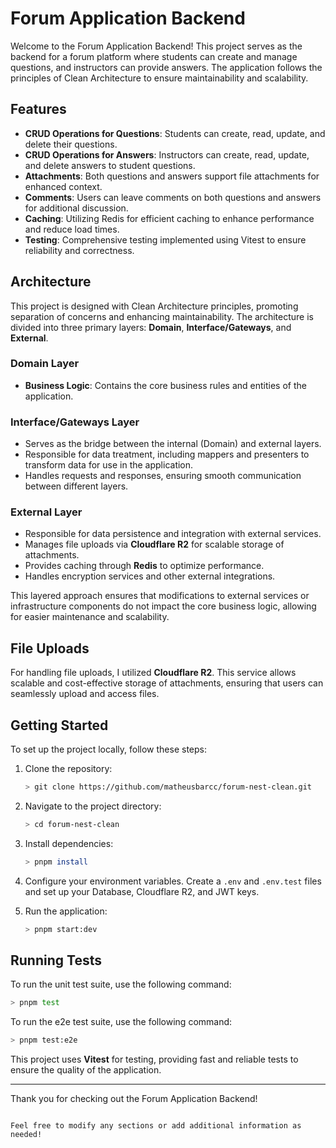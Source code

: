 # Forum Application Backend

Welcome to the Forum Application Backend! This project serves as the backend for a forum platform where students can create and manage questions, and instructors can provide answers. The application follows the principles of Clean Architecture to ensure maintainability and scalability.

## Features

- **CRUD Operations for Questions**: Students can create, read, update, and delete their questions.
- **CRUD Operations for Answers**: Instructors can create, read, update, and delete answers to student questions.
- **Attachments**: Both questions and answers support file attachments for enhanced context.
- **Comments**: Users can leave comments on both questions and answers for additional discussion.
- **Caching**: Utilizing Redis for efficient caching to enhance performance and reduce load times.
- **Testing**: Comprehensive testing implemented using Vitest to ensure reliability and correctness.

## Architecture

This project is designed with Clean Architecture principles, promoting separation of concerns and enhancing maintainability. The architecture is divided into three primary layers: **Domain**, **Interface/Gateways**, and **External**.

### Domain Layer

- **Business Logic**: Contains the core business rules and entities of the application.

### Interface/Gateways Layer

- Serves as the bridge between the internal (Domain) and external layers.
- Responsible for data treatment, including mappers and presenters to transform data for use in the application.
- Handles requests and responses, ensuring smooth communication between different layers.

### External Layer

- Responsible for data persistence and integration with external services.
- Manages file uploads via **Cloudflare R2** for scalable storage of attachments.
- Provides caching through **Redis** to optimize performance.
- Handles encryption services and other external integrations.

This layered approach ensures that modifications to external services or infrastructure components do not impact the core business logic, allowing for easier maintenance and scalability.


## File Uploads

For handling file uploads, I utilized **Cloudflare R2**. This service allows scalable and cost-effective storage of attachments, ensuring that users can seamlessly upload and access files.

## Getting Started

To set up the project locally, follow these steps:

1. Clone the repository:
    ```sh
    > git clone https://github.com/matheusbarcc/forum-nest-clean.git
    ```

2. Navigate to the project directory:
   ```sh
   > cd forum-nest-clean
   ```

3. Install dependencies:
   ```sh
   > pnpm install
   ```

4. Configure your environment variables. Create a `.env` and `.env.test` files and set up your Database, Cloudflare R2, and JWT keys.

5. Run the application:
   ```sh
   > pnpm start:dev
   ```

## Running Tests

To run the unit test suite, use the following command:

```sh
> pnpm test
```

To run the e2e test suite, use the following command:

```sh
> pnpm test:e2e
```

This project uses **Vitest** for testing, providing fast and reliable tests to ensure the quality of the application.

---

Thank you for checking out the Forum Application Backend!
```

Feel free to modify any sections or add additional information as needed!
